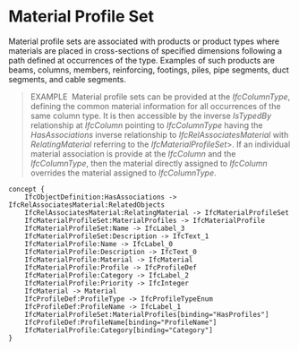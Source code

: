 Material Profile Set
====================

Material profile sets are associated with products or product types where materials are placed in cross-sections of specified dimensions following a path defined at occurrences of the type. Examples of such products are beams, columns, members, reinforcing, footings, piles, pipe segments, duct segments, and cable segments.

> EXAMPLE&nbsp; Material profile sets can be provided at the _IfcColumnType_, defining the common material information for all occurrences of the same column type. It is then accessible by the inverse _IsTypedBy_ relationship at _IfcColumn_ pointing to _IfcColumnType_ having the _HasAssociations_ inverse relationship to _IfcRelAssociatesMaterial_ with _RelatingMaterial_ referring to the _IfcMaterialProfileSet_>. If an individual material association is provide at the _IfcColumn_ and the _IfcColumnType_, then the material directly assigned to _IfcColumn_ overrides the material assigned to _IfcColumnType_.

```
concept {
    IfcObjectDefinition:HasAssociations -> IfcRelAssociatesMaterial:RelatedObjects
    IfcRelAssociatesMaterial:RelatingMaterial -> IfcMaterialProfileSet
    IfcMaterialProfileSet:MaterialProfiles -> IfcMaterialProfile
    IfcMaterialProfileSet:Name -> IfcLabel_3
    IfcMaterialProfileSet:Description -> IfcText_1
    IfcMaterialProfile:Name -> IfcLabel_0
    IfcMaterialProfile:Description -> IfcText_0
    IfcMaterialProfile:Material -> IfcMaterial
    IfcMaterialProfile:Profile -> IfcProfileDef
    IfcMaterialProfile:Category -> IfcLabel_2
    IfcMaterialProfile:Priority -> IfcInteger
    IfcMaterial -> Material
    IfcProfileDef:ProfileType -> IfcProfileTypeEnum
    IfcProfileDef:ProfileName -> IfcLabel_1
    IfcMaterialProfileSet:MaterialProfiles[binding="HasProfiles"]
    IfcProfileDef:ProfileName[binding="ProfileName"]
    IfcMaterialProfile:Category[binding="Category"]
}
```

